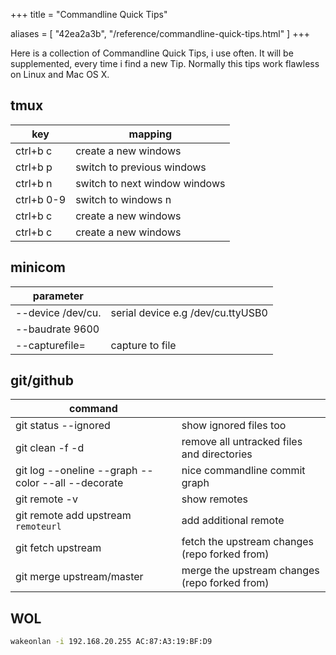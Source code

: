 +++
title = "Commandline Quick Tips"

aliases = [
  "42ea2a3b",
  "/reference/commandline-quick-tips.html"
]
+++

Here is a collection of Commandline Quick Tips, i use often. It will be supplemented, every time i
find a new Tip. Normally this tips work flawless on Linux and Mac OS X.

## tmux

| key        | mapping |
|------------|---|
| ctrl+b c   | create a new windows |
| ctrl+b p   | switch to previous windows |
| ctrl+b n   | switch to next window windows |
| ctrl+b 0-9 | switch to windows n |
| ctrl+b c   | create a new windows |
| ctrl+b c   | create a new windows |

## minicom

| parameter  |   |
|------------|---|
| --device /dev/cu.    | serial device e.g /dev/cu.ttyUSB0 |
| --baudrate 9600      |  |
| --capturefile=<FILE> | capture to file  |

## git/github

| command                                            |   |
|----------------------------------------------------|---|
| git status --ignored                               | show ignored files too |
| git clean -f -d                                    | remove all untracked files and directories |
| git log --oneline --graph --color --all --decorate | nice commandline commit graph |
| git remote -v                                      | show remotes |
| git remote add upstream ```remoteurl```            | add additional remote |
| git fetch upstream                                 | fetch the upstream changes (repo forked from) |
| git merge upstream/master                          | merge the upstream changes (repo forked from) |

## WOL

```bash
wakeonlan -i 192.168.20.255 AC:87:A3:19:BF:D9
```
